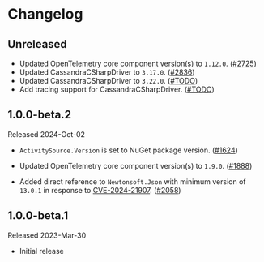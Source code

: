 # Changelog

## Unreleased

* Updated OpenTelemetry core component version(s) to `1.12.0`.
  ([#2725](https://github.com/open-telemetry/opentelemetry-dotnet-contrib/pull/2725))
* Updated CassandraCSharpDriver to `3.17.0`.
  ([#2836](https://github.com/open-telemetry/opentelemetry-dotnet-contrib/pull/2836))
* Updated CassandraCSharpDriver to `3.22.0`.
  ([#TODO](https://github.com/open-telemetry/opentelemetry-dotnet-contrib/pull/TODO))
* Add tracing support for CassandraCSharpDriver.
  ([#TODO](https://github.com/open-telemetry/opentelemetry-dotnet-contrib/pull/TODO))

## 1.0.0-beta.2

Released 2024-Oct-02

* `ActivitySource.Version` is set to NuGet package version.
  ([#1624](https://github.com/open-telemetry/opentelemetry-dotnet-contrib/pull/1624))

* Updated OpenTelemetry core component version(s) to `1.9.0`.
  ([#1888](https://github.com/open-telemetry/opentelemetry-dotnet-contrib/pull/1888))

* Added direct reference to `Newtonsoft.Json` with minimum version of
  `13.0.1` in response to [CVE-2024-21907](https://github.com/advisories/GHSA-5crp-9r3c-p9vr).
  ([#2058](https://github.com/open-telemetry/opentelemetry-dotnet-contrib/pull/2058))

## 1.0.0-beta.1

Released 2023-Mar-30

* Initial release
